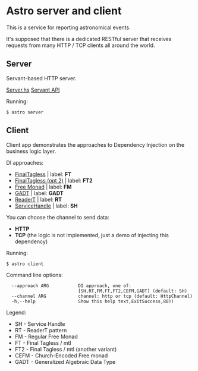 Astro server and client
=======================

This is a service for reporting astronomical events.

It's supposed that there is a dedicated RESTful server that receives
requests from many HTTP / TCP clients all around the world.

Server
------

Servant-based HTTP server.

[Server.hs](./app/astro/src/Astro/Server.hs)
[Servant API](./app/astro/src/Astro/API.hs)

Running:

`$ astro server`

Client
------

Client app demonstrates the approaches to Dependency Injection on the business logic layer.

DI approaches:

- [FinalTagless](./app/astro/src/Astro/Client/FinalTagless.hs) | label: **FT**
- [FinalTagless (opt 2)](./app/astro/src/Astro/Client/FinalTagless2.hs) | label: **FT2**
- [Free Monad](./app/astro/src/Astro/Client/FreeMonad.hs) | label: **FM**
- [GADT](./app/astro/src/Astro/Client/GADT.hs) | label: **GADT**
- [ReaderT](./app/astro/src/Astro/Client/ReaderT.hs) | label: **RT**
- [ServiceHandle](./app/astro/src/Astro/Client/ServiceHandle.hs) | label: **SH**

You can choose the channel to send data:

- **HTTP**
- **TCP** (the logic is not implemented, just a demo of injecting this dependency)

Running:

`$ astro client`

Command line options:

```
  --approach ARG           DI approach, one of:
                           [SH,RT,FM,FT,FT2,CEFM,GADT] (default: SH)
  --channel ARG            channel: http or tcp (default: HttpChannel)
  -h,--help                Show this help text,ExitSuccess,80))
```

Legend:
- SH - Service Handle
- RT - ReaderT pattern
- FM - Regular Free Monad
- FT - Final Tagless / mtl
- FT2 - Final Tagless / mtl (another variant)
- CEFM - Church-Encoded Free monad
- GADT - Generalized Algebraic Data Type
